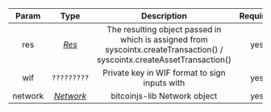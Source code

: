 |  Param  |            Type             |                         Description                          | Required |
| :-----: | :-------------------------: | :----------------------------------------------------------: | :------: |
|   res   |     [*Res*](types/#res)     | The resulting object passed in which is assigned from syscointx.createTransaction() / syscointx.createAssetTransaction() |   yes    |
|   wif   |         `?????????`         |        Private key in WIF format to sign inputs with         |   yes    |
| network | [*Network*](types/#network) |                 bitcoinjs-lib Network object                 |   yes    |
